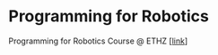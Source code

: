 # Programming for Robotics
Programming for Robotics Course @ ETHZ [[link](http://www.rsl.ethz.ch/education-students/lectures/ros.html)]
